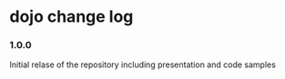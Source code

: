 dojo change log
================================

### 1.0.0
Initial relase of the repository including presentation and code samples
